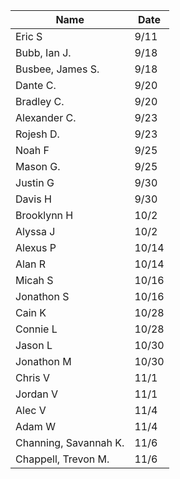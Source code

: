 | Name                  	| Date  	|
|-----------------------	|-------	|
| Eric S                	| 9/11  	|
| Bubb, Ian J.          	| 9/18  	|
| Busbee, James S.      	| 9/18  	|
| Dante C.              	| 9/20  	|
| Bradley C.            	| 9/20  	|
| Alexander C.          	| 9/23  	|
| Rojesh D.             	| 9/23  	|
| Noah F                	| 9/25  	|
| Mason G.              	| 9/25  	|
| Justin G              	| 9/30  	|
| Davis H               	| 9/30  	|
| Brooklynn H            	| 10/2  	|
| Alyssa J              	| 10/2  	|
| Alexus P              	| 10/14 	|
| Alan R                	| 10/14 	|
| Micah S               	| 10/16 	|
| Jonathon S            	| 10/16 	|
| Cain K                	| 10/28  	|
| Connie L              	| 10/28  	|
| Jason L               	| 10/30 	|
| Jonathon M            	| 10/30 	|
| Chris V               	| 11/1 	|
| Jordan V              	| 11/1	|
| Alec V                	| 11/4 	|
| Adam W                	| 11/4 	|
| Channing, Savannah K. 	| 11/6 	|
| Chappell, Trevon M.   	| 11/6  	|

